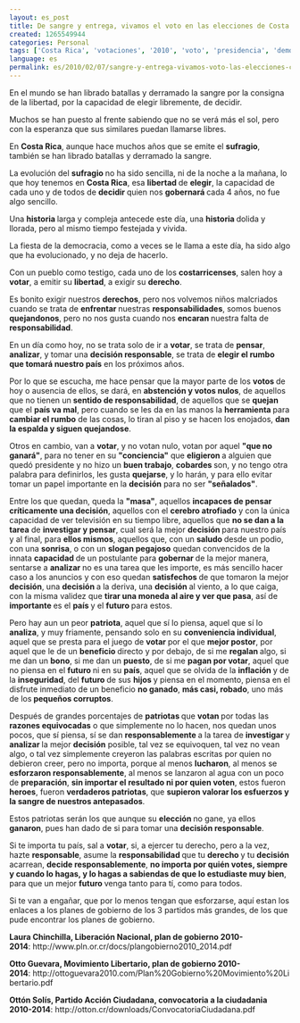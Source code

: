 ```yaml
---
layout: es_post
title: De sangre y entrega, vivamos el voto en las elecciones de Costa Rica con responsabilidad
created: 1265549944
categories: Personal
tags: ['Costa Rica', 'votaciones', '2010', 'voto', 'presidencia', 'democracia', 'elecciones', 'planes', 'gobierno', 'responsabilidad']
language: es
permalink: es/2010/02/07/sangre-y-entrega-vivamos-voto-las-elecciones-costa-rica-responsabilidad-1470
---
```

<p>En el mundo se han librado batallas y derramado la sangre por la consigna de la libertad, por la capacidad de elegir libremente, de decidir.</p>

<p>Muchos se han puesto al frente sabiendo que no se ver&aacute; m&aacute;s el sol, pero con la esperanza que sus similares puedan llamarse libres.</p>
<p>En <strong>Costa Rica</strong>, aunque hace muchos a&ntilde;os que se emite el <strong>sufragio</strong>, tambi&eacute;n se han librado batallas y derramado la sangre.</p>
<p>La evoluci&oacute;n del <strong>sufragio </strong>no ha sido sencilla, ni de la noche a la ma&ntilde;ana, lo que hoy tenemos en <strong>Costa Rica</strong>, esa <strong>libertad </strong>de <strong>elegir</strong>, la capacidad de cada uno y de todos de <strong>decidir </strong>quien nos <strong>gobernar&aacute; </strong>cada 4 a&ntilde;os, no fue algo sencillo.</p>
<p>Una <strong>historia </strong>larga y compleja antecede este d&iacute;a, una <strong>historia </strong>dolida y llorada, pero al mismo tiempo festejada y vivida.</p>
<p>La fiesta de la democracia, como a veces se le llama a este d&iacute;a, ha sido algo que ha evolucionado, y no deja de hacerlo.</p>
<p>Con un pueblo como testigo, cada uno de los <strong>costarricenses</strong>, salen hoy a <strong>votar</strong>, a emitir su <strong>libertad</strong>, a exigir su <strong>derecho</strong>.</p>
<p>Es bonito exigir nuestros <strong>derechos</strong>, pero nos volvemos ni&ntilde;os malcriados cuando se trata de <strong>enfrentar </strong>nuestras <strong>responsabilidades</strong>, somos buenos <strong>quejandonos</strong>, pero no nos gusta cuando nos <strong>encaran </strong>nuestra falta de <strong>responsabilidad</strong>.</p>
<p>En un d&iacute;a como hoy, no se trata solo de ir a <strong>votar</strong>, se trata de <strong>pensar</strong>, <strong>analizar</strong>, y tomar una <strong>decisi&oacute;n responsable</strong>, se trata de <strong>elegir el rumbo que tomar&aacute; nuestro pa&iacute;s</strong> en los pr&oacute;ximos a&ntilde;os.</p>
<p>Por lo que se escucha, me hace pensar que la mayor parte de los <strong>votos </strong>de hoy o ausencia de ellos, se dar&aacute;, en <strong>abstenci&oacute;n y votos nulos</strong>, de aquellos que no tienen un<strong> sentido de responsabilidad</strong>, de aquellos que se <strong>quejan </strong>que el <strong>pa&iacute;s va mal</strong>, pero cuando se les da en las manos la <strong>herramienta </strong>para <strong>cambiar el rumbo</strong> de las cosas, lo tiran al piso y se hacen los enojados, <strong>dan la espalda y siguen quejandose</strong>.</p>
<p>Otros en cambio, van a <strong>votar</strong>, y no votan nulo, votan por aquel <strong>&quot;que no ganar&aacute;&quot;</strong>, para no tener en su <strong>&quot;conciencia&quot;</strong> que <strong>eligieron </strong>a alguien que qued&oacute; presidente y no hizo un <strong>buen trabajo</strong>, <strong>cobardes </strong>son, y no tengo otra palabra para definirlos, les gusta <strong>quejarse</strong>, y lo har&aacute;n, y para ello evitar tomar un papel importante en la <strong>decisi&oacute;n</strong> para no ser <strong>&quot;se&ntilde;alados&quot;</strong>.</p>
<p>Entre los que quedan, queda la <strong>&quot;masa&quot;</strong>, aquellos <strong>incapaces de pensar cr&iacute;ticamente una decisi&oacute;n</strong>, aquellos con el <strong>cerebro atrofiado</strong> y con la &uacute;nica capacidad de ver televisi&oacute;n en su tiempo libre, aquellos que <strong>no se dan a la tarea</strong> de <strong>investigar y pensar</strong>, cual ser&aacute; la mejor <strong>decisi&oacute;n </strong>para nuestro pa&iacute;s y al final, para <strong>ellos mismos</strong>, aquellos que, con un <strong>saludo </strong>desde un podio, con una <strong>sonrisa</strong>, o con un <strong>slogan pegajoso</strong> quedan convencidos de la innata <strong>capacidad </strong>de un postulante para <strong>gobernar </strong>de la mejor manera, sentarse a <strong>analizar </strong>no es una tarea que les importe, es m&aacute;s sencillo hacer caso a los anuncios y con eso quedan <strong>satisfechos </strong>de que tomaron la mejor <strong>decisi&oacute;n</strong>, una <strong>decisi&oacute;n </strong>a la deriva, una <strong>decisi&oacute;n </strong>al viento, a lo que caiga, con la misma validez que <strong>tirar una moneda al aire y ver que pasa</strong>, as&iacute; de <strong>importante </strong>es el <strong>pa&iacute;s </strong>y el <strong>futuro </strong>para estos.</p>
<p>Pero hay aun un peor <strong>patriota</strong>, aquel que s&iacute; lo piensa, aquel que s&iacute; lo <strong>analiza</strong>, y muy friamente, pensando solo en su <strong>conveniencia individual</strong>, aquel que se presta para el juego de <strong>votar </strong>por el que <strong>mejor postor</strong>, por aquel que le de un <strong>beneficio </strong>directo y por debajo, de si me <strong>regalan </strong>algo, si me dan un <strong>bono</strong>, si me dan un <strong>puesto</strong>, de si me <strong>pagan por votar</strong>, aquel que no piensa en el <strong>futuro </strong>ni en su <strong>pa&iacute;s</strong>, aquel que se olvida de la <strong>inflaci&oacute;n </strong>y de la <strong>inseguridad</strong>, del <strong>futuro </strong>de sus <strong>hijos </strong>y piensa en el momento, piensa en el disfrute inmediato de un beneficio <strong>no ganado</strong>, <strong>m&aacute;s casi, robado</strong>, uno m&aacute;s de los<strong> peque&ntilde;os corruptos</strong>.</p>
<p>Despu&eacute;s de grandes porcentajes de <strong>patriotas </strong>que <strong>votan </strong>por todas las<strong> razones equivocadas</strong> o que simplemente no lo hacen, nos quedan unos pocos, que s&iacute; piensa, s&iacute; se dan <strong>responsablemente </strong>a la tarea de <strong>investigar </strong>y <strong>analizar </strong>la mejor <strong>decisi&oacute;n</strong> posible, tal vez se equivoquen, tal vez no vean algo, o tal vez simplemente creyeron las palabras escritas por quien no debieron creer, pero no importa, porque al menos <strong>lucharon</strong>, al menos se <strong>esforzaron responsablemente</strong>, al menos se lanzaron al agua con un poco de <strong>preparaci&oacute;n</strong>, <strong>sin importar el resultado ni por quien voten</strong>, estos fueron <strong>heroes</strong>, fueron <strong>verdaderos patriotas</strong>, que <strong>supieron valorar los esfuerzos y la sangre de nuestros antepasados</strong>.</p>
<p>Estos patriotas ser&aacute;n los que aunque su <strong>elecci&oacute;n </strong>no gane, ya ellos <strong>ganaron</strong>, pues han dado de si para tomar una <strong>decisi&oacute;n responsable</strong>.</p>
<p>Si te importa tu pa&iacute;s, sal a <strong>votar</strong>, si, a ejercer tu derecho, pero a la vez, hazte <strong>responsable</strong>, asume la <strong>responsabilidad </strong>que tu <strong>derecho </strong>y tu <strong>decisi&oacute;n </strong>acarrean, <strong>decide responsablemente</strong>, <strong>no importa por qui&eacute;n votes, siempre y cuando lo hagas, y lo hagas a sabiendas de que lo estudiaste muy bien</strong>, para que un mejor <strong>futuro </strong>venga tanto para t&iacute;, como para todos.</p>
<p>Si te van a enga&ntilde;ar, que por lo menos tengan que esforzarse, aqu&iacute; estan los enlaces a los planes de gobierno de los 3 partidos m&aacute;s grandes, de los que pude encontrar los planes de gobierno.</p>
<p><strong>Laura Chinchilla, Liberaci&oacute;n Nacional, plan de gobierno 2010-2014</strong>:&nbsp;http://www.pln.or.cr/docs/plangobierno2010_2014.pdf</p>
<p><strong>Otto Guevara, Movimiento Libertario, plan de gobierno 2010-2014</strong>:&nbsp;http://ottoguevara2010.com/Plan%20Gobierno%20Movimiento%20Libertario.pdf</p>
<p><strong>Ott&oacute;n Sol&iacute;s, Partido Acci&oacute;n Ciudadana, convocatoria a la ciudadania 2010-2014</strong>:&nbsp;http://otton.cr/downloads/ConvocatoriaCiudadana.pdf</p>

